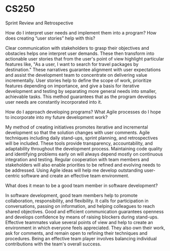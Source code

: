 # CS250
Sprint Review and Retrospective

How do I interpret user needs and implement them into a program? How does creating “user stories” help with this?

  Clear communication with stakeholders to grasp their objectives and obstacles helps one interpret user demands. These then transform into actionable user stories that from the user's point of view highlight particular features like, "As a user, I want to search for travel packages by destination." These narratives guarantee alignment with user expectations and assist the development team to concentrate on delivering value incrementally. User stories help to define the scope of work, prioritize features depending on importance, and give a basis for iterative development and testing by separating more general needs into smaller, achievable tasks. This method guarantees that as the program develops user needs are constantly incorporated into it.

How do I approach developing programs? What Agile processes do I hope to incorporate into my future development work?

  My method of creating initiatives promotes iterative and incremental development so that the solution changes with user comments. Agile techniques including daily stand-ups, sprint planning, and retrospectives will be included. These tools provide transparency, accountability, and adaptability throughout the development process. Maintaining code quality and identifying problems early on will always depend mostly on continuous integration and testing. Regular cooperation with team members and stakeholders will also enable priorities to be refined and evolving needs to be addressed. Using Agile ideas will help me develop outstanding user-centric software and create an effective team environment.

What does it mean to be a good team member in software development?

  In software development, good team members help to promote collaboration, responsibility, and flexibility. It calls for participation in conversations, passing on information, and helping colleagues to reach shared objectives. Good and efficient communication guarantees openness and develops confidence by means of raising blockers during stand-ups. Effective teammates value several points of view and help to create an environment in which everyone feels appreciated. They also own their work, ask for comments, and remain open to refining their techniques and procedures. Being an effective team player involves balancing individual contributions with the team's overall success.
